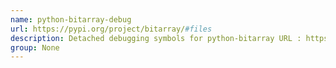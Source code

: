 ```yaml
---
name: python-bitarray-debug
url: https://pypi.org/project/bitarray/#files
description: Detached debugging symbols for python-bitarray URL : https://pypi.
group: None
---
```

